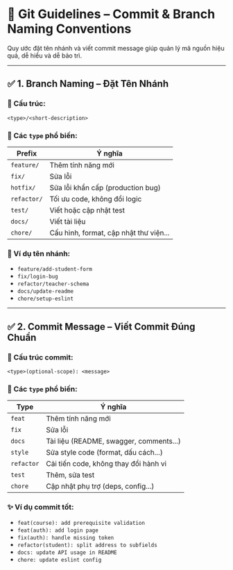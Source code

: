 # 🧠 Git Guidelines – Commit & Branch Naming Conventions

Quy ước đặt tên nhánh và viết commit message giúp quản lý mã nguồn hiệu quả, dễ hiểu và dễ bảo trì.

---

## ✅ 1. Branch Naming – Đặt Tên Nhánh

### 🔧 Cấu trúc:

    <type>/<short-description>


### 📌 Các `type` phổ biến:

| Prefix       | Ý nghĩa                              |
|--------------|---------------------------------------|
| `feature/`   | Thêm tính năng mới                    |
| `fix/`       | Sửa lỗi                               |
| `hotfix/`    | Sửa lỗi khẩn cấp (production bug)     |
| `refactor/`  | Tối ưu code, không đổi logic          |
| `test/`      | Viết hoặc cập nhật test               |
| `docs/`      | Viết tài liệu                         |
| `chore/`     | Cấu hình, format, cập nhật thư viện... |

### 🧩 Ví dụ tên nhánh:
- `feature/add-student-form`
- `fix/login-bug`
- `refactor/teacher-schema`
- `docs/update-readme`
- `chore/setup-eslint`

---

## ✅ 2. Commit Message – Viết Commit Đúng Chuẩn

### 📐 Cấu trúc commit:

    <type>(optional-scope): <message>


### 📌 Các `type` phổ biến:

| Type         | Ý nghĩa                                 |
|--------------|------------------------------------------|
| `feat`       | Thêm tính năng mới                       |
| `fix`        | Sửa lỗi                                  |
| `docs`       | Tài liệu (README, swagger, comments...)  |
| `style`      | Sửa style code (format, dấu cách...)     |
| `refactor`   | Cải tiến code, không thay đổi hành vi    |
| `test`       | Thêm, sửa test                           |
| `chore`      | Cập nhật phụ trợ (deps, config...)       |

### ✨ Ví dụ commit tốt:

- `feat(course): add prerequisite validation`
- `feat(auth): add login page`
- `fix(auth): handle missing token`
- `refactor(student): split address to subfields`
- `docs: update API usage in README`
- `chore: update eslint config`




